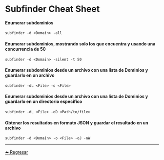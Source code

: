 # Subfinder Cheat Sheet

#### Enumerar subdominios
```
subfinder -d <Domain> -all
```

#### Enumerar subdominios, mostrando solo los que encuentra y usando una concurrencia de 50
```
subfinder -d <Domain> -silent -t 50
```

#### Enumerar subdominios desde un archivo con una lista de Dominios y guardarlo en un archivo
```
subfinder -dL <File> -o <File>
```

#### Enumerar subdominios desde un archivo con una lista de Dominios y guardarlo en un directorio especifico
```
subfinder -dL <File> -oD <Path/to/file>
```

#### Obtener los resultados en formato JSON y guardar el resultado en un archivo
```
subfinder -d <Domain> -o <File> -oJ -nW
```

---

[:arrow_left: Regresar](https://github.com/m4lal0/cheatsheets)